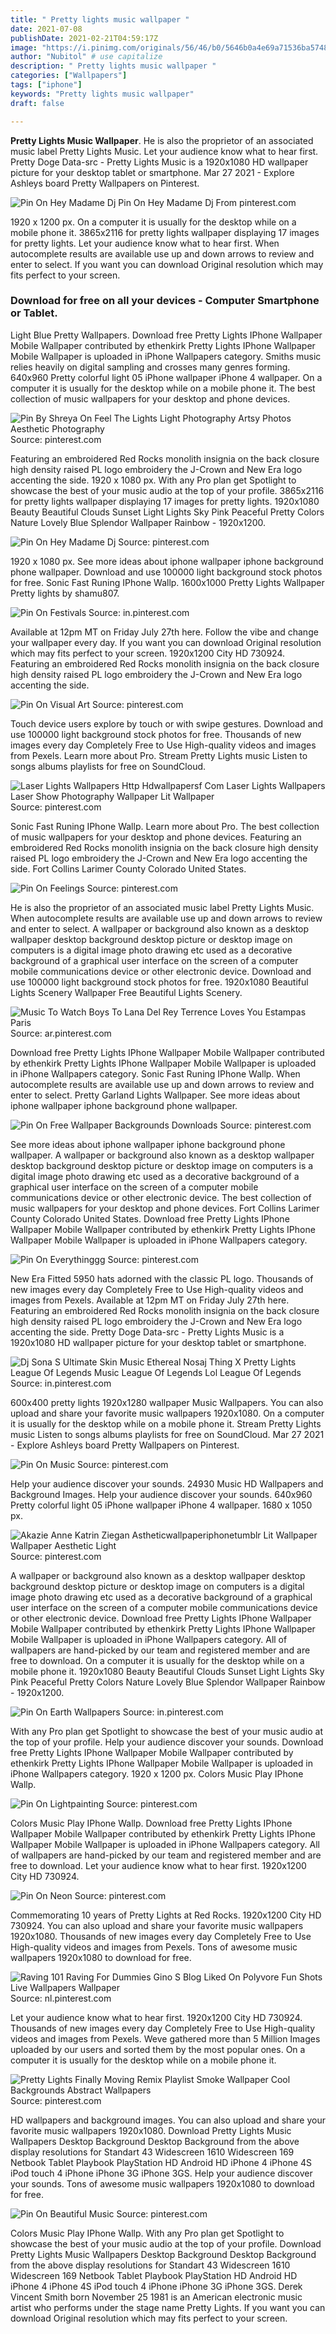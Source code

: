 ```yaml
---
title: " Pretty lights music wallpaper "
date: 2021-07-08
publishDate: 2021-02-21T04:59:17Z
image: "https://i.pinimg.com/originals/56/46/b0/5646b0a4e69a71536ba5748888070b1c.jpg"
author: "Nubitol" # use capitalize
description: " Pretty lights music wallpaper "
categories: ["Wallpapers"]
tags: ["iphone"]
keywords: "Pretty lights music wallpaper"
draft: false

---
```



**Pretty Lights Music Wallpaper**. He is also the proprietor of an associated music label Pretty Lights Music. Let your audience know what to hear first. Pretty Doge Data-src - Pretty Lights Music is a 1920x1080 HD wallpaper picture for your desktop tablet or smartphone. Mar 27 2021 - Explore Ashleys board Pretty Wallpapers on Pinterest.

![Pin On Hey Madame Dj](https://i.pinimg.com/originals/5c/3f/6e/5c3f6e1423d6a2ab20e137e5f082cedf.jpg "Pin On Hey Madame Dj")
Pin On Hey Madame Dj From pinterest.com


1920 x 1200 px. On a computer it is usually for the desktop while on a mobile phone it. 3865x2116 for pretty lights wallpaper displaying 17 images for pretty lights. Let your audience know what to hear first. When autocomplete results are available use up and down arrows to review and enter to select. If you want you can download Original resolution which may fits perfect to your screen.

### Download for free on all your devices - Computer Smartphone or Tablet.

Light Blue Pretty Wallpapers. Download free Pretty Lights IPhone Wallpaper Mobile Wallpaper contributed by ethenkirk Pretty Lights IPhone Wallpaper Mobile Wallpaper is uploaded in iPhone Wallpapers category. Smiths music relies heavily on digital sampling and crosses many genres forming. 640x960 Pretty colorful light 05 iPhone wallpaper iPhone 4 wallpaper. On a computer it is usually for the desktop while on a mobile phone it. The best collection of music wallpapers for your desktop and phone devices.


![Pin By Shreya On Feel The Lights Light Photography Artsy Photos Aesthetic Photography](https://i.pinimg.com/originals/ad/fa/c7/adfac7f05cdf82c9588e91d72ece987b.jpg "Pin By Shreya On Feel The Lights Light Photography Artsy Photos Aesthetic Photography")
Source: pinterest.com

Featuring an embroidered Red Rocks monolith insignia on the back closure high density raised PL logo embroidery the J-Crown and New Era logo accenting the side. 1920 x 1080 px. With any Pro plan get Spotlight to showcase the best of your music audio at the top of your profile. 3865x2116 for pretty lights wallpaper displaying 17 images for pretty lights. 1920x1080 Beauty Beautiful Clouds Sunset Light Lights Sky Pink Peaceful Pretty Colors Nature Lovely Blue Splendor Wallpaper Rainbow - 1920x1200.

![Pin On Hey Madame Dj](https://i.pinimg.com/originals/5c/3f/6e/5c3f6e1423d6a2ab20e137e5f082cedf.jpg "Pin On Hey Madame Dj")
Source: pinterest.com

1920 x 1080 px. See more ideas about iphone wallpaper iphone background phone wallpaper. Download and use 100000 light background stock photos for free. Sonic Fast Runing IPhone Wallp. 1600x1000 Pretty Lights Wallpaper Pretty lights by shamu807.

![Pin On Festivals](https://i.pinimg.com/originals/02/1a/ba/021aba5f29d7f13717f29c9d53fa171a.jpg "Pin On Festivals")
Source: in.pinterest.com

Available at 12pm MT on Friday July 27th here. Follow the vibe and change your wallpaper every day. If you want you can download Original resolution which may fits perfect to your screen. 1920x1200 City HD 730924. Featuring an embroidered Red Rocks monolith insignia on the back closure high density raised PL logo embroidery the J-Crown and New Era logo accenting the side.

![Pin On Visual Art](https://i.pinimg.com/originals/7c/27/00/7c27001e78e870f00fb3cfd495e74f92.jpg "Pin On Visual Art")
Source: pinterest.com

Touch device users explore by touch or with swipe gestures. Download and use 100000 light background stock photos for free. Thousands of new images every day Completely Free to Use High-quality videos and images from Pexels. Learn more about Pro. Stream Pretty Lights music Listen to songs albums playlists for free on SoundCloud.

![Laser Lights Wallpapers Http Hdwallpapersf Com Laser Lights Wallpapers Laser Show Photography Wallpaper Lit Wallpaper](https://i.pinimg.com/originals/a9/37/ca/a937caae6e0522dda2c250e513eb6c2b.jpg "Laser Lights Wallpapers Http Hdwallpapersf Com Laser Lights Wallpapers Laser Show Photography Wallpaper Lit Wallpaper")
Source: pinterest.com

Sonic Fast Runing IPhone Wallp. Learn more about Pro. The best collection of music wallpapers for your desktop and phone devices. Featuring an embroidered Red Rocks monolith insignia on the back closure high density raised PL logo embroidery the J-Crown and New Era logo accenting the side. Fort Collins Larimer County Colorado United States.

![Pin On Feelings](https://i.pinimg.com/originals/b4/de/9a/b4de9a1fac8b49b89f085a870355819a.png "Pin On Feelings")
Source: pinterest.com

He is also the proprietor of an associated music label Pretty Lights Music. When autocomplete results are available use up and down arrows to review and enter to select. A wallpaper or background also known as a desktop wallpaper desktop background desktop picture or desktop image on computers is a digital image photo drawing etc used as a decorative background of a graphical user interface on the screen of a computer mobile communications device or other electronic device. Download and use 100000 light background stock photos for free. 1920x1080 Beautiful Lights Scenery Wallpaper Free Beautiful Lights Scenery.

![Music To Watch Boys To Lana Del Rey Terrence Loves You Estampas Paris](https://i.pinimg.com/originals/e6/44/3e/e6443e6c7d8131d005f6121cfc22cda7.jpg "Music To Watch Boys To Lana Del Rey Terrence Loves You Estampas Paris")
Source: ar.pinterest.com

Download free Pretty Lights IPhone Wallpaper Mobile Wallpaper contributed by ethenkirk Pretty Lights IPhone Wallpaper Mobile Wallpaper is uploaded in iPhone Wallpapers category. Sonic Fast Runing IPhone Wallp. When autocomplete results are available use up and down arrows to review and enter to select. Pretty Garland Lights Wallpaper. See more ideas about iphone wallpaper iphone background phone wallpaper.

![Pin On Free Wallpaper Backgrounds Downloads](https://i.pinimg.com/originals/c0/ac/9d/c0ac9d5df248b8d8a9a3b46220066b48.jpg "Pin On Free Wallpaper Backgrounds Downloads")
Source: pinterest.com

See more ideas about iphone wallpaper iphone background phone wallpaper. A wallpaper or background also known as a desktop wallpaper desktop background desktop picture or desktop image on computers is a digital image photo drawing etc used as a decorative background of a graphical user interface on the screen of a computer mobile communications device or other electronic device. The best collection of music wallpapers for your desktop and phone devices. Fort Collins Larimer County Colorado United States. Download free Pretty Lights IPhone Wallpaper Mobile Wallpaper contributed by ethenkirk Pretty Lights IPhone Wallpaper Mobile Wallpaper is uploaded in iPhone Wallpapers category.

![Pin On Everythinggg](https://i.pinimg.com/originals/56/96/16/569616ba775a98a1c765a2e0400f4baa.jpg "Pin On Everythinggg")
Source: pinterest.com

New Era Fitted 5950 hats adorned with the classic PL logo. Thousands of new images every day Completely Free to Use High-quality videos and images from Pexels. Available at 12pm MT on Friday July 27th here. Featuring an embroidered Red Rocks monolith insignia on the back closure high density raised PL logo embroidery the J-Crown and New Era logo accenting the side. Pretty Doge Data-src - Pretty Lights Music is a 1920x1080 HD wallpaper picture for your desktop tablet or smartphone.

![Dj Sona S Ultimate Skin Music Ethereal Nosaj Thing X Pretty Lights League Of Legends Music League Of Legends Lol League Of Legends](https://i.pinimg.com/originals/9c/45/bb/9c45bb2765cbe2b7958797d8fcc32017.jpg "Dj Sona S Ultimate Skin Music Ethereal Nosaj Thing X Pretty Lights League Of Legends Music League Of Legends Lol League Of Legends")
Source: in.pinterest.com

600x400 pretty lights 1920x1280 wallpaper Music Wallpapers. You can also upload and share your favorite music wallpapers 1920x1080. On a computer it is usually for the desktop while on a mobile phone it. Stream Pretty Lights music Listen to songs albums playlists for free on SoundCloud. Mar 27 2021 - Explore Ashleys board Pretty Wallpapers on Pinterest.

![Pin On Music](https://i.pinimg.com/originals/96/19/2c/96192c9abaa71ea6c5ed0c7adddce0fe.jpg "Pin On Music")
Source: pinterest.com

Help your audience discover your sounds. 24930 Music HD Wallpapers and Background Images. Help your audience discover your sounds. 640x960 Pretty colorful light 05 iPhone wallpaper iPhone 4 wallpaper. 1680 x 1050 px.

![Akazie Anne Katrin Ziegan Astheticwallpaperiphonetumblr Lit Wallpaper Wallpaper Aesthetic Light](https://i.pinimg.com/originals/f2/2d/9e/f22d9e746dea461f5b6d28dac8a9a423.jpg "Akazie Anne Katrin Ziegan Astheticwallpaperiphonetumblr Lit Wallpaper Wallpaper Aesthetic Light")
Source: pinterest.com

A wallpaper or background also known as a desktop wallpaper desktop background desktop picture or desktop image on computers is a digital image photo drawing etc used as a decorative background of a graphical user interface on the screen of a computer mobile communications device or other electronic device. Download free Pretty Lights IPhone Wallpaper Mobile Wallpaper contributed by ethenkirk Pretty Lights IPhone Wallpaper Mobile Wallpaper is uploaded in iPhone Wallpapers category. All of wallpapers are hand-picked by our team and registered member and are free to download. On a computer it is usually for the desktop while on a mobile phone it. 1920x1080 Beauty Beautiful Clouds Sunset Light Lights Sky Pink Peaceful Pretty Colors Nature Lovely Blue Splendor Wallpaper Rainbow - 1920x1200.

![Pin On Earth Wallpapers](https://i.pinimg.com/originals/ca/7d/fd/ca7dfdfb188325ad36565bc8668cf586.jpg "Pin On Earth Wallpapers")
Source: in.pinterest.com

With any Pro plan get Spotlight to showcase the best of your music audio at the top of your profile. Help your audience discover your sounds. Download free Pretty Lights IPhone Wallpaper Mobile Wallpaper contributed by ethenkirk Pretty Lights IPhone Wallpaper Mobile Wallpaper is uploaded in iPhone Wallpapers category. 1920 x 1200 px. Colors Music Play IPhone Wallp.

![Pin On Lightpainting](https://i.pinimg.com/originals/c5/2e/f3/c52ef38fd60356b868e9bc77615c4acc.jpg "Pin On Lightpainting")
Source: pinterest.com

Colors Music Play IPhone Wallp. Download free Pretty Lights IPhone Wallpaper Mobile Wallpaper contributed by ethenkirk Pretty Lights IPhone Wallpaper Mobile Wallpaper is uploaded in iPhone Wallpapers category. All of wallpapers are hand-picked by our team and registered member and are free to download. Let your audience know what to hear first. 1920x1200 City HD 730924.

![Pin On Neon](https://i.pinimg.com/736x/b4/61/ca/b461cab76d4d1c6308ce615e688a507a.jpg "Pin On Neon")
Source: pinterest.com

Commemorating 10 years of Pretty Lights at Red Rocks. 1920x1200 City HD 730924. You can also upload and share your favorite music wallpapers 1920x1080. Thousands of new images every day Completely Free to Use High-quality videos and images from Pexels. Tons of awesome music wallpapers 1920x1080 to download for free.

![Raving 101 Raving For Dummies Gino S Blog Liked On Polyvore Fun Shots Live Wallpapers Wallpaper](https://i.pinimg.com/originals/48/34/59/4834596f7f555e4ccb79fcc0ef67731f.jpg "Raving 101 Raving For Dummies Gino S Blog Liked On Polyvore Fun Shots Live Wallpapers Wallpaper")
Source: nl.pinterest.com

Let your audience know what to hear first. 1920x1200 City HD 730924. Thousands of new images every day Completely Free to Use High-quality videos and images from Pexels. Weve gathered more than 5 Million Images uploaded by our users and sorted them by the most popular ones. On a computer it is usually for the desktop while on a mobile phone it.

![Pretty Lights Finally Moving Remix Playlist Smoke Wallpaper Cool Backgrounds Abstract Wallpapers](https://i.pinimg.com/originals/6a/9d/ec/6a9decc065567e3af58e95fa30524154.jpg "Pretty Lights Finally Moving Remix Playlist Smoke Wallpaper Cool Backgrounds Abstract Wallpapers")
Source: pinterest.com

HD wallpapers and background images. You can also upload and share your favorite music wallpapers 1920x1080. Download Pretty Lights Music Wallpapers Desktop Background Desktop Background from the above display resolutions for Standart 43 Widescreen 1610 Widescreen 169 Netbook Tablet Playbook PlayStation HD Android HD iPhone 4 iPhone 4S iPod touch 4 iPhone iPhone 3G iPhone 3GS. Help your audience discover your sounds. Tons of awesome music wallpapers 1920x1080 to download for free.

![Pin On Beautiful Music](https://i.pinimg.com/originals/56/46/b0/5646b0a4e69a71536ba5748888070b1c.jpg "Pin On Beautiful Music")
Source: pinterest.com

Colors Music Play IPhone Wallp. With any Pro plan get Spotlight to showcase the best of your music audio at the top of your profile. Download Pretty Lights Music Wallpapers Desktop Background Desktop Background from the above display resolutions for Standart 43 Widescreen 1610 Widescreen 169 Netbook Tablet Playbook PlayStation HD Android HD iPhone 4 iPhone 4S iPod touch 4 iPhone iPhone 3G iPhone 3GS. Derek Vincent Smith born November 25 1981 is an American electronic music artist who performs under the stage name Pretty Lights. If you want you can download Original resolution which may fits perfect to your screen.

